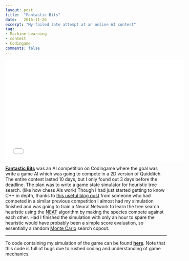 ```yaml
---
layout: post
title:  "Fantastic Bits"
date:   2016-11-26
excerpt: "My failed late attempt at an online AI contest"
tag:
- Machine Learning
- contest
- Codingame
comments: false
---
```


<iframe width="560" height="315" src="//www.youtube.com/watch?v=xhgEOLJlbjw" frameborder="0"> </iframe>

**[Fantastic Bits](https://www.codingame.com/leaderboards/challenge/fantastic-bits/country/de)** was an AI competition on Codingame where the goal was write a game AI which was going to compete in a 2D version of Quidditch. The entire contest lasted 10 days, but I only found out 3 days before the deadline. The plan was to write a game state simulator for heuristic tree search. (like how chess AIs work) Though I had just started getting to know C++ in depth, thanks to [this useful blog post](http://files.magusgeek.com/csb/csb_en.html) from someone who had competed in a similar previous competition I almost had my simulation finished and was going to train a Neural Network to learn the tree search heuristic using the [NEAT](https://en.wikipedia.org/wiki/Neuroevolution_of_augmenting_topologies) algorithm by making the species compete against each other. Had I finished the simulation with only an hour to spare the heuristic would have probably been a simple score evaluation, so essentially a random [Monte Carlo](https://en.wikipedia.org/wiki/Monte_Carlo_method) search copout.

--------------------------------------------------------------------------------

To code containing my simulation of the game can be found **[here](https://github.com/TheDiscoMole/Fantastic-Bits-Simulation)**. Note that this code is full of bugs due to rushed coding and understanding of game mechanics.
